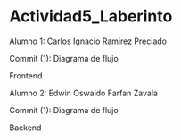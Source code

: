 # Actividad5_Laberinto

Alumno 1: Carlos Ignacio Ramirez Preciado 

Commit (1): Diagrama de flujo

Frontend

Alumno 2: Edwin Oswaldo Farfan Zavala

Commit (1): Diagrama de flujo

Backend
